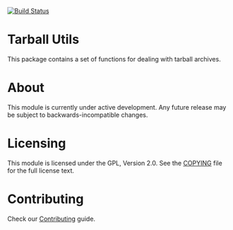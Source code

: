 [![Build Status](https://github.com/bitnami/node-tarball-utils/actions/workflows/main.yml/badge.svg)](https://github.com/bitnami/node-tarball-utils/actions/workflows/main.yml)

# Tarball Utils

This package contains a set of functions for dealing with tarball archives.

# About

This module is currently under active development. Any future release may be subject to backwards-incompatible changes.

# Licensing

This module is licensed under the GPL, Version 2.0. See the [COPYING](COPYING) file for the full license text.

# Contributing

Check our [Contributing](CONTRIBUTING.md) guide.
